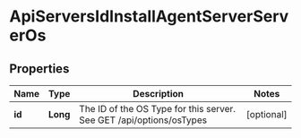 

# ApiServersIdInstallAgentServerServerOs

## Properties

Name | Type | Description | Notes
------------ | ------------- | ------------- | -------------
**id** | **Long** | The ID of the OS Type for this server. See GET /api/options/osTypes |  [optional]



